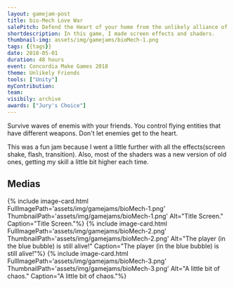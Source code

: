 ```yaml
---
layout: gamejam-post
title: bio-Mech Love War
salePitch: Defend the Heart of your home from the unlikely alliance of mechs and bios!
shortdescription: In this game, I made screen effects and shaders.
thumbnail-img: assets/img/gamejams/bioMech-1.png
tags: {{tags}}
date: 2018-05-01
duration: 48 hours
event: Concordia Make Games 2018
theme: Unlikely Friends
tools: ["Unity"]
myContribution: 
team: 
visibily: archive
awards: ["Jury's Choice"]
---
```

Survive waves of enemis with your friends. You control flying entities that have different weapons. Don't let enemies get to the heart.

This was a fun jam because I went a little further with all the effects(screen shake, flash, transition). Also, most of the shaders was a new version of old ones, getting my skill a little bit higher each time.

## Medias
<div class="row">
{% include image-card.html FullImagePath='assets/img/gamejams/bioMech-1.png' ThumbnailPath='assets/img/gamejams/bioMech-1.png' Alt="Title Screen." Caption="Title Screen."%}
{% include image-card.html FullImagePath='assets/img/gamejams/bioMech-2.png' ThumbnailPath='assets/img/gamejams/bioMech-2.png' Alt="The player (in the blue bubble) is still alive!" Caption="The player (in the blue bubble) is still alive!"%}
{% include image-card.html FullImagePath='assets/img/gamejams/bioMech-3.png' ThumbnailPath='assets/img/gamejams/bioMech-3.png' Alt="A little bit of chaos." Caption="A little bit of chaos."%}
</div>